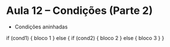 # Aula 12 – Condições (Parte 2)

- Condições aninhadas

if (cond1) {
    bloco 1
} else {
    if (cond2) {
        bloco 2
    } else {
        bloco 3
    }
}

